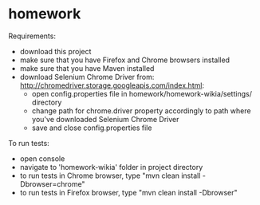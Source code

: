 homework
========
Requirements:
- download this project
- make sure that you have Firefox and Chrome browsers installed
- make sure that you have Maven installed
- download Selenium Chrome Driver from: http://chromedriver.storage.googleapis.com/index.html:
	- open config.properties file in homework/homework-wikia/settings/ directory
	- change path for chrome.driver property accordingly to path where you've downloaded Selenium Chrome Driver
	- save and close config.properties file

To run tests:
- open console
- navigate to 'homework-wikia' folder in project directory
- to run tests in Chrome browser, type "mvn clean install -Dbrowser=chrome"
- to run tests in Firefox browser, type "mvn clean install -Dbrowser"